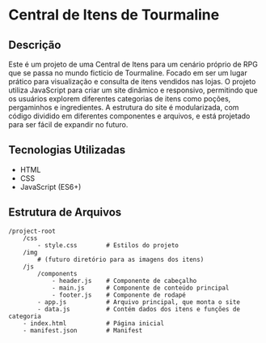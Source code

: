# Central de Itens de Tourmaline

## Descrição

Este é um projeto de uma Central de Itens para um cenário próprio de RPG que se passa no mundo ficticio de Tourmaline. Focado em ser um lugar prático para visualização e consulta de itens vendidos nas lojas. O projeto utiliza JavaScript para criar um site dinâmico e responsivo, permitindo que os usuários explorem diferentes categorias de itens como poções, pergaminhos e ingredientes. A estrutura do site é modularizada, com código dividido em diferentes componentes e arquivos, e está projetado para ser fácil de expandir no futuro.

## Tecnologias Utilizadas

- HTML
- CSS
- JavaScript (ES6+)


## Estrutura de Arquivos

```plaintext
/project-root
    /css
        - style.css        # Estilos do projeto
    /img
        # (futuro diretório para as imagens dos itens)
    /js
        /components
            - header.js    # Componente de cabeçalho
            - main.js      # Componente de conteúdo principal
            - footer.js    # Componente de rodapé
        - app.js           # Arquivo principal, que monta o site
        - data.js          # Contém dados dos itens e funções de categoria
    - index.html           # Página inicial
    - manifest.json        # Manifest
